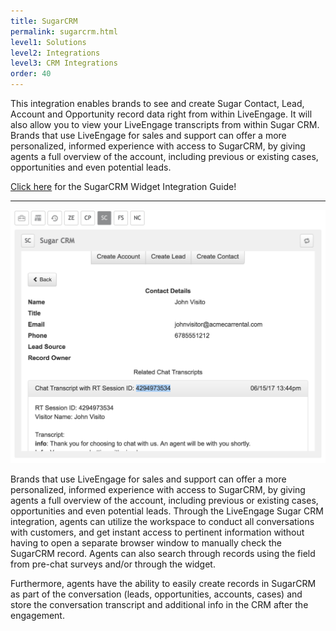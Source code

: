 ```yaml
---
title: SugarCRM
permalink: sugarcrm.html
level1: Solutions
level2: Integrations
level3: CRM Integrations
order: 40
---
```


This integration enables brands to see and create Sugar Contact, Lead, Account and Opportunity record data right from within LiveEngage. It will also allow you to view your LiveEngage transcripts from within Sugar CRM. Brands that use LiveEngage for sales and support can offer a more personalized, informed experience with access to SugarCRM, by giving agents a full overview of the account, including previous or existing cases, opportunities and even potential leads.

<div class="inntertext configlink"><a href="https://s3-eu-west-1.amazonaws.com/ce-sr/CA/CRM+Integration+Guides/SugarCRM+Integration+Guide.pdf" target="_blank">Click here</a> for the SugarCRM Widget Integration Guide!</div>
<hr class="solutionshr" />

<img src="images/crm1.png" alt="InAppOverview1">


Brands that use LiveEngage for sales and support can offer a more personalized, informed experience with access to SugarCRM, by giving agents a full overview of the account, including previous or existing cases, opportunities and even potential leads. Through the LiveEngage Sugar CRM integration, agents can utilize the workspace to conduct all conversations with customers, and get instant access to pertinent information without having to open a separate browser window to manually check the SugarCRM record. Agents can also search through records using the field from pre-chat surveys and/or through the widget.

Furthermore, agents have the ability to easily create records in SugarCRM as part of the conversation (leads, opportunities, accounts, cases) and store the conversation transcript and additional info in the CRM after the engagement.
